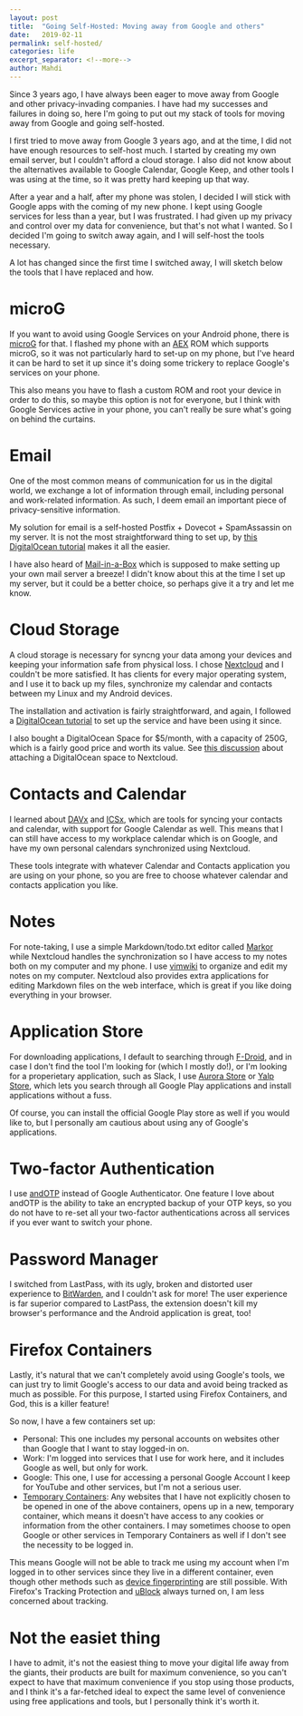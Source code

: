 ```yaml
---
layout: post
title:  "Going Self-Hosted: Moving away from Google and others"
date:   2019-02-11
permalink: self-hosted/
categories: life
excerpt_separator: <!--more-->
author: Mahdi
---
```


Since 3 years ago, I have always been eager to move away from Google and other privacy-invading companies. I have had my successes and failures in doing so, here I'm going to put out my stack of tools for moving away from Google and going self-hosted.

<!--more-->

I first tried to move away from Google 3 years ago, and at the time, I did not have enough resources to self-host much. I started by creating my own email server, but I couldn't afford a cloud storage. I also did not know about the alternatives available to Google Calendar, Google Keep, and other tools I was using at the time, so it was pretty hard keeping up that way.

After a year and a half, after my phone was stolen, I decided I will stick with Google apps with the coming of my new phone. I kept using Google services for less than a year, but I was frustrated. I had given up my privacy and control over my data for convenience, but that's not what I wanted. So I decided I'm going to switch away again, and I will self-host the tools necessary.

A lot has changed since the first time I switched away, I will sketch below the tools that I have replaced and how.

# microG

If you want to avoid using Google Services on your Android phone, there is [microG](https://microg.org/) for that. I flashed my phone with an [AEX](http://aospextended.com/) ROM which supports microG, so it was not particularly hard to set-up on my phone, but I've heard it can be hard to set it up since it's doing some trickery to replace Google's services on your phone.

This also means you have to flash a custom ROM and root your device in order to do this, so maybe this option is not for everyone, but I think with Google Services active in your phone, you can't really be sure what's going on behind the curtains.

# Email

One of the most common means of communication for us in the digital world, we exchange a lot of information through email, including personal and work-related information. As such, I deem email an important piece of privacy-sensitive information.

My solution for email is a self-hosted Postfix + Dovecot + SpamAssassin on my server. It is not the most straightforward thing to set up, by [this DigitalOcean tutorial](https://www.digitalocean.com/community/tutorials/how-to-configure-a-mail-server-using-postfix-dovecot-mysql-and-spamassassin) makes it all the easier.

I have also heard of [Mail-in-a-Box](https://mailinabox.email/) which is supposed to make setting up your own mail server a breeze! I didn't know about this at the time I set up my server, but it could be a better choice, so perhaps give it a try and let me know.

# Cloud Storage

A cloud storage is necessary for syncng your data among your devices and keeping your information safe from physical loss. I chose [Nextcloud](https://nextcloud.com/) and I couldn't be more satisfied. It has clients for every major operating system, and I use it to back up my files, synchronize my calendar and contacts between my Linux and my Android devices.

The installation and activation is fairly straightforward, and again, I followed a [DigitalOcean tutorial](https://www.digitalocean.com/community/tutorials/how-to-install-and-configure-nextcloud-on-ubuntu-16-04) to set up the service and have been using it since.

I also bought a DigitalOcean Space for $5/month, with a capacity of 250G, which is a fairly good price and worth its value. See [this discussion](https://www.digitalocean.com/community/questions/is-it-possible-to-mount-do-spaces-as-external-storage-in-nextcloud-as-i-mount-aws-s3-storage) about attaching a DigitalOcean space to Nextcloud.

# Contacts and Calendar

I learned about [DAVx](https://f-droid.org/packages/at.bitfire.davdroid/) and [ICSx](https://f-droid.org/en/packages/at.bitfire.icsdroid/), which are tools for syncing your contacts and calendar, with support for Google Calendar as well. This means that I can still have access to my workplace calendar which is on Google, and have my own personal calendars synchronized using Nextcloud.

These tools integrate with whatever Calendar and Contacts application you are using on your phone, so you are free to choose whatever calendar and contacts application you like.

# Notes

For note-taking, I use a simple Markdown/todo.txt editor called [Markor](https://f-droid.org/en/packages/net.gsantner.markor/) while Nextcloud handles the synchronization so I have access to my notes both on my computer and my phone. I use [vimwiki](https://github.com/vimwiki/vimwiki) to organize and edit my notes on my computer. Nextcloud also provides extra applications for editing Markdown files on the web interface, which is great if you like doing everything in your browser.

# Application Store

For downloading applications, I default to searching through [F-Droid](https://f-droid.org/en/), and in case I don't find the tool I'm looking for (which I mostly do!), or I'm looking for a properietary application, such as Slack, I use [Aurora Store](https://f-droid.org/en/packages/com.dragons.aurora/) or [Yalp Store](https://f-droid.org/en/packages/com.github.yeriomin.yalpstore/), which lets you search through all Google Play applications and install applications without a fuss.

Of course, you can install the official Google Play store as well if you would like to, but I personally am cautious about using any of Google's applications.

# Two-factor Authentication

I use [andOTP](https://github.com/andOTP/andOTP/) instead of Google Authenticator. One feature I love about andOTP is the ability to take an encrypted backup of your OTP keys, so you do not have to re-set all your two-factor authentications across all services if you ever want to switch your phone.

# Password Manager

I switched from LastPass, with its ugly, broken and distorted user experience to [BitWarden](https://bitwarden.com/), and I couldn't ask for more! The user experience is far superior compared to LastPass, the extension doesn't kill my browser's performance and the Android application is great, too!

# Firefox Containers

Lastly, it's natural that we can't completely avoid using Google's tools, we can just try to limit Google's access to our data and avoid being tracked as much as possible. For this purpose, I started using Firefox Containers, and God, this is a killer feature!

So now, I have a few containers set up:

- Personal: This one includes my personal accounts on websites other than Google that I want to stay logged-in on.
- Work: I'm logged into services that I use for work here, and it includes Google as well, but only for work.
- Google: This one, I use for accessing a personal Google Account I keep for YouTube and other services, but I'm not a serious user.
- [Temporary Containers](https://addons.mozilla.org/en-US/firefox/addon/temporary-containers/): Any websites that I have not explicitly chosen to be opened in one of the above containers, opens up in a new, temporary container, which means it doesn't have access to any cookies or information from the other containers. I may sometimes choose to open Google or other services in Temporary Containers as well if I don't see the necessity to be logged in.

This means Google will not be able to track me using my account when I'm logged in to other services since they live in a different container, even though other methods such as [device fingerprinting](https://clearcode.cc/blog/device-fingerprinting/) are still possible. With Firefox's Tracking Protection and [uBlock](https://addons.mozilla.org/en-US/firefox/addon/ublock/) always turned on, I am less concerned about tracking.

# Not the easiet thing

I have to admit, it's not the easiest thing to move your digital life away from the giants, their products are built for maximum convenience, so you can't expect to have that maximum convenience if you stop using those products, and I think it's a far-fetched ideal to expect the same level of convenience using free applications and tools, but I personally think it's worth it.

